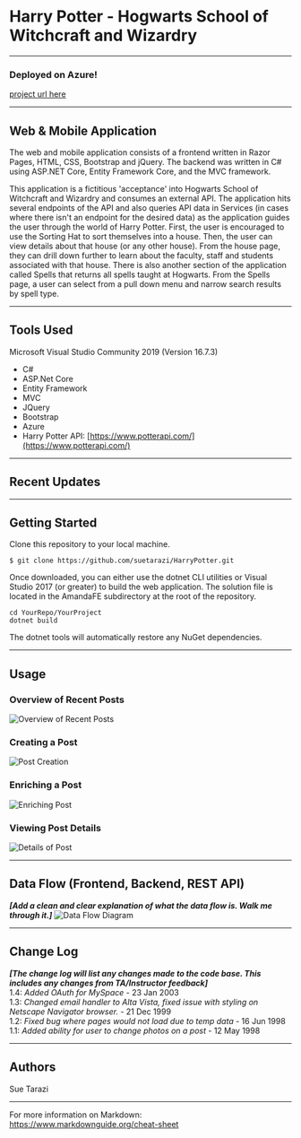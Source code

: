 # Harry Potter - Hogwarts School of Witchcraft and Wizardry

---
### Deployed on Azure!

[project url here]()

---
## Web & Mobile Application

The web and mobile application consists of a frontend written in Razor Pages, HTML, CSS,
Bootstrap and jQuery. The backend was written in C# using ASP.NET Core, Entity Framework Core, and the MVC framework.

This application is a fictitious 'acceptance' into Hogwarts School of Witchcraft and Wizardry and consumes an external API. The application hits several endpoints of the API and also queries API data in Services (in cases where there isn't an endpoint for the desired data) as the application guides the user through the world of Harry Potter. First, the user is encouraged to use the Sorting Hat to sort themselves into a house. Then, the user can view details about that house (or any other house). From the house page, they can drill down further to learn about the faculty, staff and students associated with that house. There is also another section of the application called Spells that returns all spells taught at Hogwarts. From the Spells page, a user can select from a pull down menu and narrow search results by spell type.  

---

## Tools Used
Microsoft Visual Studio Community 2019 (Version 16.7.3)

- C#
- ASP.Net Core
- Entity Framework
- MVC
- JQuery
- Bootstrap
- Azure
- Harry Potter API: [https://www.potterapi.com/](https://www.potterapi.com/)

---

## Recent Updates

---

## Getting Started

Clone this repository to your local machine.

```
$ git clone https://github.com/suetarazi/HarryPotter.git
```
Once downloaded, you can either use the dotnet CLI utilities or Visual Studio 2017 (or greater) to build the web application. The solution file is located in the AmandaFE subdirectory at the root of the repository.
```
cd YourRepo/YourProject
dotnet build
```
The dotnet tools will automatically restore any NuGet dependencies. 

---

## Usage

### Overview of Recent Posts
![Overview of Recent Posts](https://via.placeholder.com/500x250)

### Creating a Post
![Post Creation](https://via.placeholder.com/500x250)

### Enriching a Post
![Enriching Post](https://via.placeholder.com/500x250)

### Viewing Post Details
![Details of Post](https://via.placeholder.com/500x250)

---
## Data Flow (Frontend, Backend, REST API)
***[Add a clean and clear explanation of what the data flow is. Walk me through it.]***
![Data Flow Diagram](/assets/img/Flowchart.png)

---

## Change Log
***[The change log will list any changes made to the code base. This includes any changes from TA/Instructor feedback]***  
1.4: *Added OAuth for MySpace* - 23 Jan 2003  
1.3: *Changed email handler to Alta Vista, fixed issue with styling on Netscape Navigator browser.* - 21 Dec 1999  
1.2: *Fixed bug where pages would not load due to temp data* - 16 Jun 1998  
1.1: *Added ability for user to change photos on a post* - 12 May 1998  

---

## Authors
Sue Tarazi

---

For more information on Markdown: https://www.markdownguide.org/cheat-sheet
